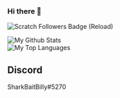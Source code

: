 ### Hi there 👋

![Scratch Followers Badge (Reload)](https://shields.io/endpoint?url=https://scratch-follower-count-badge.glitch.me/ajsya)

<!--
**ajsya/ajsya** is a ✨ _special_ ✨ repository because its `README.md` (this file) appears on your GitHub profile.

Here are some ideas to get you started:

- 🔭 I’m currently working on ...
- 🌱 I’m currently learning ...
- 👯 I’m looking to collaborate on ...
- 🤔 I’m looking for help with ...
- 💬 Ask me about ...
- 📫 How to reach me: ...
- 😄 Pronouns: ...
- ⚡ Fun fact: ...
-->

![My Github Stats](https://github-readme-stats.vercel.app/api?username=ajsya&count_private=true&show_icons=true)
<br />![My Top Languages](https://github-readme-stats.vercel.app/api/top-langs/?username=ajsya&layout=compact)

## Discord
SharkBaitBilly#5270
